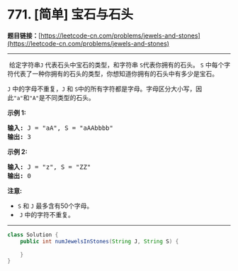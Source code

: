 # 771. [简单] 宝石与石头

**题目链接：**[https://leetcode-cn.com/problems/jewels-and-stones](https://leetcode-cn.com/problems/jewels-and-stones)

---

<div class="content__1Y2H">
 <div class="notranslate">
  <p>&nbsp;给定字符串<code>J</code>&nbsp;代表石头中宝石的类型，和字符串&nbsp;<code>S</code>代表你拥有的石头。&nbsp;<code>S</code>&nbsp;中每个字符代表了一种你拥有的石头的类型，你想知道你拥有的石头中有多少是宝石。</p> 
  <p><code>J</code>&nbsp;中的字母不重复，<code>J</code>&nbsp;和&nbsp;<code>S</code>中的所有字符都是字母。字母区分大小写，因此<code>"a"</code>和<code>"A"</code>是不同类型的石头。</p> 
  <p><strong>示例 1:</strong></p> 
  <pre class="language-text"><strong>输入:</strong> J = "aA", S = "aAAbbbb"
<strong>输出:</strong> 3
</pre> 
  <p><strong>示例 2:</strong></p> 
  <pre class="language-text"><strong>输入:</strong> J = "z", S = "ZZ"
<strong>输出:</strong> 0
</pre> 
  <p><strong>注意:</strong></p> 
  <ul> 
   <li><code>S</code>&nbsp;和&nbsp;<code>J</code>&nbsp;最多含有50个字母。</li> 
   <li>&nbsp;<code>J</code>&nbsp;中的字符不重复。</li> 
  </ul> 
 </div>
</div>

---

```java
class Solution {
    public int numJewelsInStones(String J, String S) {
        
    }
}
```